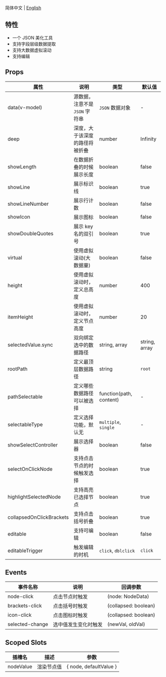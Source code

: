 简体中文 | [English](./README.md)

## 特性

- 一个 JSON 美化工具
- 支持字段层级数据提取
- 支持大数据虚拟滚动
- 支持编辑

## Props

| 属性                     | 说明                           | 类型                    | 默认值        |
| ------------------------ | ------------------------------ | ----------------------- | ------------- |
| data(v-model)            | 源数据，注意不是 `JSON` 字符串 | `JSON` 数据对象         | -             |
| deep                     | 深度，大于该深度的路径将被折叠 | number                  | Infinity      |
| showLength               | 在数据折叠的时候展示长度       | boolean                 | false         |
| showLine                 | 展示标识线                     | boolean                 | true          |
| showLineNumber           | 展示行计数                     | boolean                 | false         |
| showIcon                 | 展示图标                       | boolean                 | false         |
| showDoubleQuotes         | 展示 key 名的双引号            | boolean                 | true          |
| virtual                  | 使用虚拟滚动(大数据量)         | boolean                 | false         |
| height                   | 使用虚拟滚动时，定义总高度     | number                  | 400           |
| itemHeight               | 使用虚拟滚动时，定义节点高度   | number                  | 20            |
| selectedValue.sync       | 双向绑定选中的数据路径         | string, array           | string, array |
| rootPath                 | 定义最顶层数据路径             | string                  | `root`        |
| pathSelectable           | 定义哪些数据路径可以被选择     | function(path, content) | -             |
| selectableType           | 定义选择功能，默认无           | `multiple`, `single`    | -             |
| showSelectController     | 展示选择器                     | boolean                 | false         |
| selectOnClickNode        | 支持点击节点的时候触发选择     | boolean                 | true          |
| highlightSelectedNode    | 支持高亮已选择节点             | boolean                 | true          |
| collapsedOnClickBrackets | 支持点击括号折叠               | boolean                 | true          |
| editable                 | 支持可编辑                     | boolean                 | false         |
| editableTrigger          | 触发编辑的时机                 | `click`, `dblclick`     | `click`       |

## Events

| 事件名称        | 说明                 | 回调参数             |
| --------------- | -------------------- | -------------------- |
| node-click      | 点击节点时触发       | (node: NodeData)     |
| brackets-click  | 点击括号时触发       | (collapsed: boolean) |
| icon-click      | 点击图标时触发       | (collapsed: boolean) |
| selected-change | 选中值发生变化时触发 | (newVal, oldVal)     |

## Scoped Slots

| 插槽名    | 描述       | 参数                   |
| --------- | ---------- | ---------------------- |
| nodeValue | 渲染节点值 | { node, defaultValue } |
